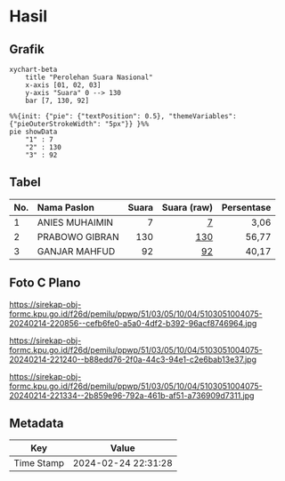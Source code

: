 # Hasil

## Grafik

```mermaid
xychart-beta
    title "Perolehan Suara Nasional"
    x-axis [01, 02, 03]
    y-axis "Suara" 0 --> 130
    bar [7, 130, 92]
```

```mermaid
%%{init: {"pie": {"textPosition": 0.5}, "themeVariables": {"pieOuterStrokeWidth": "5px"}} }%%
pie showData
    "1" : 7
    "2" : 130
    "3" : 92
```

## Tabel

| No. | Nama Paslon    | Suara | Suara (raw) | Persentase |
|:--- |:-------------- | -----:| -----------:| ----------:|
| 1   | ANIES MUHAIMIN | 7     | [7][p-1]    | 3,06       |
| 2   | PRABOWO GIBRAN | 130   | [130][p-2]  | 56,77      |
| 3   | GANJAR MAHFUD  | 92    | [92][p-3]   | 40,17      |


[p-1]: https://github.com/gigit-pemilu/pemilu-2024/blob/main/pilpres/hitung-suara/sub/51-bali/sub/03-badung/sub/05-kuta-selatan/sub/1004-benoa/sub/075-tps/sub/paslon-1.txt
[p-2]: https://github.com/gigit-pemilu/pemilu-2024/blob/main/pilpres/hitung-suara/sub/51-bali/sub/03-badung/sub/05-kuta-selatan/sub/1004-benoa/sub/075-tps/sub/paslon-2.txt
[p-3]: https://github.com/gigit-pemilu/pemilu-2024/blob/main/pilpres/hitung-suara/sub/51-bali/sub/03-badung/sub/05-kuta-selatan/sub/1004-benoa/sub/075-tps/sub/paslon-3.txt

## Foto C Plano

https://sirekap-obj-formc.kpu.go.id/f26d/pemilu/ppwp/51/03/05/10/04/5103051004075-20240214-220856--cefb6fe0-a5a0-4df2-b392-96acf8746964.jpg

https://sirekap-obj-formc.kpu.go.id/f26d/pemilu/ppwp/51/03/05/10/04/5103051004075-20240214-221240--b88edd76-2f0a-44c3-94e1-c2e6bab13e37.jpg

https://sirekap-obj-formc.kpu.go.id/f26d/pemilu/ppwp/51/03/05/10/04/5103051004075-20240214-221334--2b859e96-792a-461b-af51-a736909d7311.jpg


## Metadata

| Key        | Value               |
| ---------- | ------------------- |
| Time Stamp | 2024-02-24 22:31:28 |



